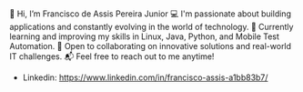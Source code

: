 👋 Hi, I’m Francisco de Assis Pereira Junior
💻 I'm passionate about building applications and constantly evolving in the world of technology.
🚀 Currently learning and improving my skills in Linux, Java, Python, and Mobile Test Automation.
🤝 Open to collaborating on innovative solutions and real-world IT challenges.
📬 Feel free to reach out to me anytime!
- Linkedin: https://www.linkedin.com/in/francisco-assis-a1bb83b7/
